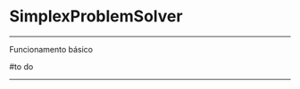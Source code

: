 # SimplexProblemSolver
---------------------------------

Funcionamento básico

#to do

---------------------------------
